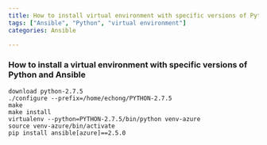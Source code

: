 ```yaml
---
title: How to install virtual environment with specific versions of Python and Ansible
tags: ["Ansible", "Python", "virtual environment"]
categories: Ansible

---
```

### How to install a virtual environment with specific versions of Python and Ansible
```shell
download python-2.7.5
./configure --prefix=/home/echong/PYTHON-2.7.5
make
make install
virtualenv --python=PYTHON-2.7.5/bin/python venv-azure
source venv-azure/bin/activate
pip install ansible[azure]==2.5.0
```
